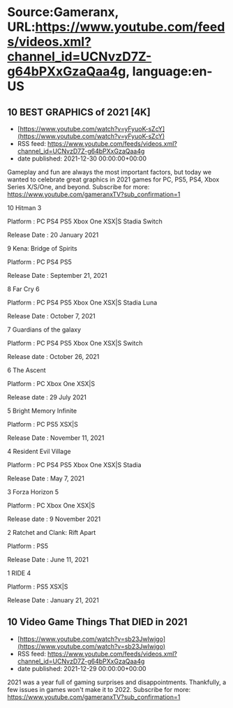 # Source:Gameranx, URL:https://www.youtube.com/feeds/videos.xml?channel_id=UCNvzD7Z-g64bPXxGzaQaa4g, language:en-US

## 10 BEST GRAPHICS of 2021 [4K]
 - [https://www.youtube.com/watch?v=yFyuoK-sZcY](https://www.youtube.com/watch?v=yFyuoK-sZcY)
 - RSS feed: https://www.youtube.com/feeds/videos.xml?channel_id=UCNvzD7Z-g64bPXxGzaQaa4g
 - date published: 2021-12-30 00:00:00+00:00

Gameplay and fun are always the most important factors, but today we wanted to celebrate great graphics in 2021 games for PC, PS5, PS4, Xbox Series X/S/One, and beyond.
Subscribe for more: 
https://www.youtube.com/gameranxTV?sub_confirmation=1

10 Hitman 3 

Platform : PC PS4 PS5 Xbox One XSX|S Stadia Switch 

Release Date : 20 January 2021 



9 Kena: Bridge of Spirits 

Platform : PC PS4 PS5 

Release Date : September 21, 2021 



8 Far Cry 6

Platform : PC PS4 PS5 Xbox One XSX|S Stadia Luna 

Release Date : October 7, 2021 



7 Guardians of the galaxy

Platform : PC PS4 PS5 Xbox One XSX|S Switch 

Release date : October 26, 2021



6 The Ascent

Platform : PC Xbox One XSX|S

Release date : 29 July 2021 



5 Bright Memory Infinite

Platform : PC PS5 XSX|S 

Release Date : November 11, 2021



4 Resident Evil Village 

Platform : PC PS4 PS5 Xbox One XSX|S Stadia 

Release Date : May 7, 2021 



3 Forza Horizon 5

Platform : PC Xbox One XSX|S

Release date : 9 November 2021



2 Ratchet and Clank: Rift Apart

Platform : PS5

Release Date : June 11, 2021 



1 RIDE 4 

Platform : PS5 XSX|S 

Release Date : January 21, 2021

## 10 Video Game Things That DIED in 2021
 - [https://www.youtube.com/watch?v=sb23JwIwjgo](https://www.youtube.com/watch?v=sb23JwIwjgo)
 - RSS feed: https://www.youtube.com/feeds/videos.xml?channel_id=UCNvzD7Z-g64bPXxGzaQaa4g
 - date published: 2021-12-29 00:00:00+00:00

2021 was a year full of gaming surprises and disappointments. Thankfully, a few issues in games won't make it to 2022.
Subscribe for more: https://www.youtube.com/gameranxTV?sub_confirmation=1


